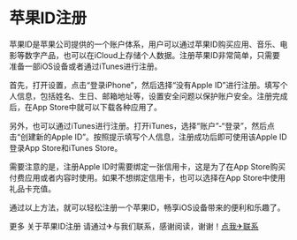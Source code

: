 # 苹果ID注册

苹果ID是苹果公司提供的一个账户体系，用户可以通过苹果ID购买应用、音乐、电影等数字产品，也可以在iCloud上存储个人数据。注册苹果ID非常简单，只需要准备一部iOS设备或者通过iTunes进行注册。

首先，打开设置，点击“登录iPhone”，然后选择“没有Apple ID”进行注册。填写个人信息，包括姓名、生日、邮箱地址等，设置安全问题以保护账户安全。注册完成后，在App Store中就可以下载各种应用了。

另外，也可以通过iTunes进行注册。打开iTunes，选择“账户”-“登录”，然后点击“创建新的Apple ID”。按照提示填写个人信息，注册成功后即可使用该Apple ID登录App Store和iTunes Store。

需要注意的是，注册Apple ID时需要绑定一张信用卡，这是为了在App Store购买付费应用或者内容时使用。如果不想绑定信用卡，也可以选择在App Store中使用礼品卡充值。

通过以上方法，就可以轻松注册一个苹果ID，畅享iOS设备带来的便利和乐趣了。

更多 关于苹果ID注册 请通过✈与我们联系，感谢阅读，谢谢！[点我✈联系](https://c.k02.cc)